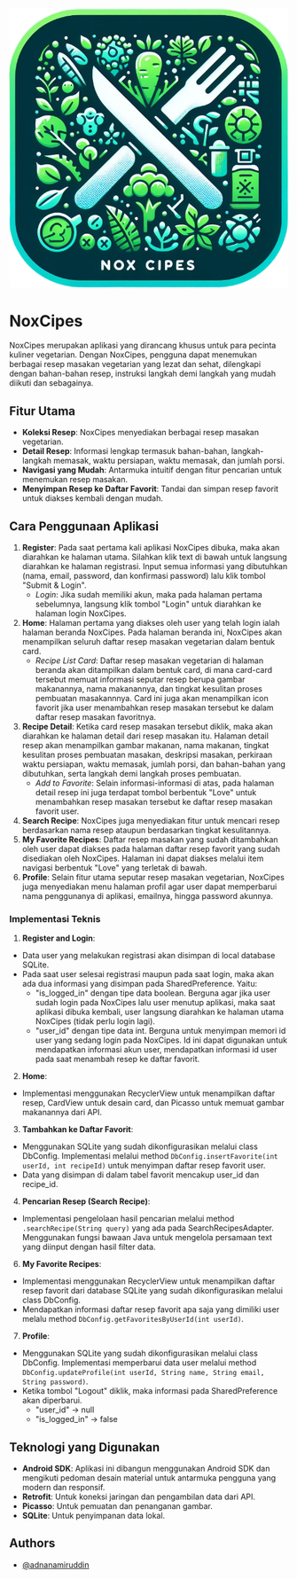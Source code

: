 ![Logo](https://github.com/adnanamiruddin/NoxCipes-Project/blob/main/app/src/main/res/drawable/logo_noxcipes.png?raw=true)

# NoxCipes
NoxCipes merupakan aplikasi yang dirancang khusus untuk para pecinta kuliner vegetarian. Dengan NoxCipes, pengguna dapat menemukan berbagai resep masakan vegetarian yang lezat dan sehat, dilengkapi dengan bahan-bahan resep, instruksi langkah demi langkah yang mudah diikuti dan sebagainya.

## Fitur Utama
- **Koleksi Resep**: NoxCipes menyediakan berbagai resep masakan vegetarian.
- **Detail Resep**: Informasi lengkap termasuk bahan-bahan, langkah-langkah memasak, waktu persiapan, waktu memasak, dan jumlah porsi.
- **Navigasi yang Mudah**: Antarmuka intuitif dengan fitur pencarian untuk menemukan resep masakan.
- **Menyimpan Resep ke Daftar Favorit**: Tandai dan simpan resep favorit untuk diakses kembali dengan mudah.

## Cara Penggunaan Aplikasi
1. **Register**: Pada saat pertama kali aplikasi NoxCipes dibuka, maka akan diarahkan ke halaman utama. Silahkan klik text di bawah untuk langsung diarahkan ke halaman registrasi. Input semua informasi yang dibutuhkan (nama, email, password, dan konfirmasi password) lalu klik tombol "Submit & Login".
    - *Login*: Jika sudah memiliki akun, maka pada halaman pertama sebelumnya, langsung klik tombol "Login" untuk diarahkan ke halaman login NoxCipes.
2. **Home**: Halaman pertama yang diakses oleh user yang telah login ialah halaman beranda NoxCipes. Pada halaman beranda ini, NoxCipes akan menampilkan seluruh daftar resep masakan vegetarian dalam bentuk card.
    - *Recipe List Card*: Daftar resep masakan vegetarian di halaman beranda akan ditampilkan dalam bentuk card, di mana card-card tersebut memuat informasi seputar resep berupa gambar makanannya, nama makanannya, dan tingkat kesulitan proses pembuatan masakannnya. Card ini juga akan menampilkan icon favorit jika user menambahkan resep masakan tersebut ke dalam daftar resep masakan favoritnya.
3. **Recipe Detail**: Ketika card resep masakan tersebut diklik, maka akan diarahkan ke halaman detail dari resep masakan itu. Halaman detail resep akan menampilkan gambar makanan, nama makanan, tingkat kesulitan proses pembuatan masakan, deskripsi masakan, perkiraan waktu persiapan, waktu memasak, jumlah porsi, dan bahan-bahan yang dibutuhkan, serta langkah demi langkah proses pembuatan.
    - *Add to Favorite*: Selain informasi-informasi di atas, pada halaman detail resep ini juga terdapat tombol berbentuk "Love" untuk menambahkan resep masakan tersebut ke daftar resep masakan favorit user.
4. **Search Recipe**: NoxCipes juga menyediakan fitur untuk mencari resep berdasarkan nama resep ataupun berdasarkan tingkat kesulitannya.
5. **My Favorite Recipes**: Daftar resep masakan yang sudah ditambahkan oleh user dapat diakses pada halaman daftar resep favorit yang sudah disediakan oleh NoxCipes. Halaman ini dapat diakses melalui item navigasi berbentuk "Love" yang terletak di bawah.
6. **Profile**: Selain fitur utama seputar resep masakan vegetarian, NoxCipes juga menyediakan menu halaman profil agar user dapat memperbarui nama penggunanya di aplikasi, emailnya, hingga password akunnya.

### Implementasi Teknis
1. **Register and Login**: 
- Data user yang melakukan registrasi akan disimpan di local database SQLite.
- Pada saat user selesai registrasi maupun pada saat login, maka akan ada dua informasi yang disimpan pada SharedPreference. Yaitu:
    - "is_logged_in" dengan tipe data boolean. Berguna agar jika user sudah login pada NoxCipes lalu user menutup aplikasi, maka saat aplikasi dibuka kembali, user langsung diarahkan ke halaman utama NoxCipes (tidak perlu login lagi).
    - "user_id" dengan tipe data int. Berguna untuk menyimpan memori id user yang sedang login pada NoxCipes. Id ini dapat digunakan untuk mendapatkan informasi akun user, mendapatkan informasi id user pada saat menambah resep ke daftar favorit.
2. **Home**:
- Implementasi menggunakan RecyclerView untuk menampilkan daftar resep, CardView untuk desain card, dan Picasso untuk memuat gambar makanannya dari API.
3. **Tambahkan ke Daftar Favorit**:
- Menggunakan SQLite yang sudah dikonfigurasikan melalui class DbConfig. Implementasi melalui method `DbConfig.insertFavorite(int userId, int recipeId)` untuk menyimpan daftar resep favorit user.
- Data yang disimpan di dalam tabel favorit mencakup user_id dan recipe_id.
4. **Pencarian Resep (Search Recipe)**:
- Implementasi pengelolaan hasil pencarian melalui method `.searchRecipe(String query)` yang ada pada SearchRecipesAdapter. Menggunakan fungsi bawaan Java untuk mengelola persamaan text yang diinput dengan hasil filter data.
6. **My Favorite Recipes**:
- Implementasi menggunakan RecyclerView untuk menampilkan daftar resep favorit dari database SQLite yang sudah dikonfigurasikan melalui class DbConfig.
- Mendapatkan informasi daftar resep favorit apa saja yang dimiliki user melalu method `DbConfig.getFavoritesByUserId(int userId)`.
7. **Profile**:
- Menggunakan SQLite yang sudah dikonfigurasikan melalui class DbConfig. Implementasi memperbarui data user melalui method `DbConfig.updateProfile(int userId, String name, String email, String password)`.
- Ketika tombol "Logout" diklik, maka informasi pada SharedPreference akan diperbarui.
    - "user_id" -> null
    - "is_logged_in" -> false

## Teknologi yang Digunakan
- **Android SDK**: Aplikasi ini dibangun menggunakan Android SDK dan mengikuti pedoman desain material untuk antarmuka pengguna yang modern dan responsif.
- **Retrofit**: Untuk koneksi jaringan dan pengambilan data dari API.
- **Picasso**: Untuk pemuatan dan penanganan gambar.
- **SQLite**: Untuk penyimpanan data lokal.

## Authors

- [@adnanamiruddin](https://github.com/adnanamiruddin)

